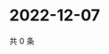 # 2022-12-07

共 0 条

<!-- BEGIN WEIBO -->
<!-- 最后更新时间 Wed Dec 07 2022 16:18:31 GMT+0800 (China Standard Time) -->

<!-- END WEIBO -->
